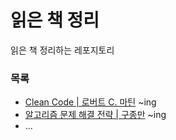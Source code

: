 읽은 책 정리
=========================

읽은 책 정리하는 레포지토리

### 목록

- [Clean Code | 로버트 C. 마틴](books/clean-code) ~ing
- [알고리즘 문제 해결 전략 | 구종만](books/알고리즘_문제_해결_전략) ~ing
- ...